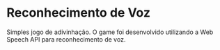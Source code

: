 # Reconhecimento de Voz

Simples jogo de adivinhação. O game foi desenvolvido utilizando a Web Speech API para reconhecimento de voz.
